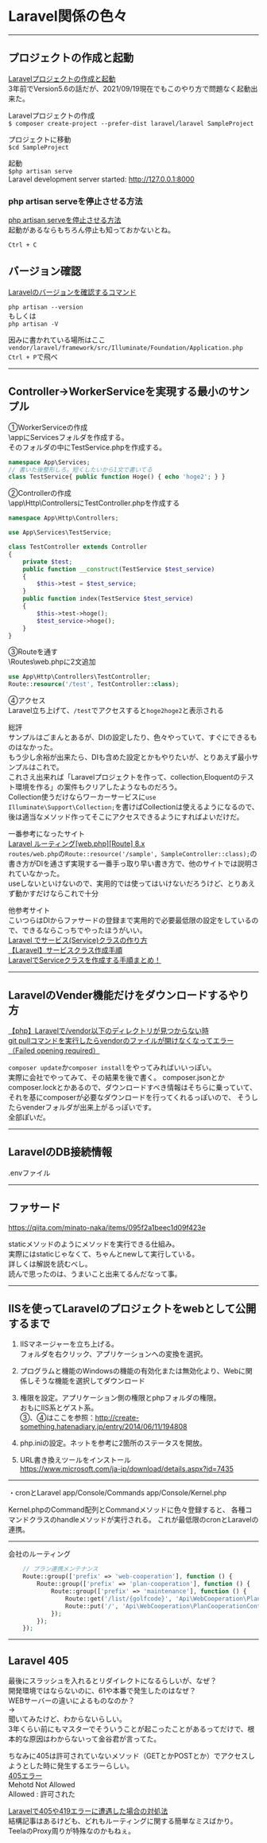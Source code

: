 # Laravel関係の色々

---

## プロジェクトの作成と起動

[Laravelプロジェクトの作成と起動](https://qiita.com/rokumura7/items/ae9b89a6244d4b392bf9)  
3年前でVersion5.6の話だが、2021/09/19現在でもこのやり方で問題なく起動出来た。  

Laravelプロジェクトの作成  
`$ composer create-project --prefer-dist laravel/laravel SampleProject`  

プロジェクトに移動  
`$cd SampleProject`  

起動  
`$php artisan serve`  
Laravel development server started: <http://127.0.0.1:8000>

### php artisan serveを停止させる方法

[php artisan serveを停止させる方法](https://qiita.com/janet_parker/items/9bac1173b33175cc54df)  
起動があるならもちろん停止も知っておかないとね。  

`Ctrl + C`  

## バージョン確認

[Laravelのバージョンを確認するコマンド](https://qiita.com/shosho/items/a7ea8198f8923b08e1dd)  

`php artisan --version`  
もしくは  
`php artisan -V`  

因みに書かれている場所はここ  
`vendor/laravel/framework/src/Illuminate/Foundation/Application.php`  
`Ctrl + P`で飛べ  

---

## Controller→WorkerServiceを実現する最小のサンプル

①WorkerServiceの作成  
\appにServicesフォルダを作成する。  
そのフォルダの中にTestService.phpを作成する。  

``` php : TestService.php
namespace App\Services;
// 書いた後整形しろ。短くしたいから1文で書いてる
class TestService{ public function Hoge() { echo 'hoge2'; } }
```

②Controllerの作成  
\app\Http\ControllersにTestController.phpを作成する  

``` php : TestController.php
namespace App\Http\Controllers;

use App\Services\TestService;

class TestController extends Controller
{
    private $test;
    public function __construct(TestService $test_service)
    {
        $this->test = $test_service;
    }
    public function index(TestService $test_service)
    {
        $this->test->hoge();
        $test_service->hoge();
    }
}
```

③Routeを通す  
\Routes\web.phpに2文追加  

``` php : web.php
use App\Http\Controllers\TestController;
Route::resource('/test', TestController::class);
```

④アクセス  
Laravel立ち上げて、`/test`でアクセスすると`hoge2hoge2`と表示される  

総評  
サンプルはごまんとあるが、DIの設定したり、色々やっていて、すぐにできるものはなかった。  
もう少し余裕が出来たら、DIも含めた設定とかもやりたいが、とりあえず最小サンプルはこれで。  
これさえ出来れば「Laravelプロジェクトを作って、collection,Eloquentのテスト環境を作る」の案件もクリアしたようなものだろう。  
Collection使うだけならワーカーサービスに`use Illuminate\Support\Collection;`を書けばCollectionは使えるようになるので、後は適当なメソッド作ってそこにアクセスできるようにすればよいだけだ。  

一番参考になったサイト  
[Laravel ルーティング[web.php][Route] 8.x](https://noumenon-th.net/programming/2019/09/25/route/)  
`routes/web.php`の`Route::resource('/sample', SampleController::class);`の書き方がDIを通さず実現する一番手っ取り早い書き方で、他のサイトでは説明されていなかった。  
useしないといけないので、実用的では使ってはいけないだろうけど、とりあえず動かすだけならこれで十分  

他参考サイト  
こいつらはDIからファサードの登録まで実用的で必要最低限の設定をしているので、できるならこっちでやったほうがいい。  
[Laravel でサービス(Service)クラスの作り方](https://qiita.com/ntm718/items/14751e6d52b4bebde810)  
[【Laravel】サービスクラス作成手順](https://daiki-sekiguchi.com/2018/08/31/laravel-how-to-make-service-class/)  
[LaravelでServiceクラスを作成する手順まとめ！](https://himakuro.com/laravel-service-class-guide)  

---

## LaravelのVender機能だけをダウンロードするやり方

[【php】Laravelで/vendor以下のディレクトリが見つからない時](https://mokabuu.com/it/php/%E3%80%90php%E3%80%91laravel%E3%81%A7-vendor%E4%BB%A5%E4%B8%8B%E3%81%AE%E3%83%87%E3%82%A3%E3%83%AC%E3%82%AF%E3%83%88%E3%83%AA%E3%81%8C%E8%A6%8B%E3%81%A4%E3%81%8B%E3%82%89%E3%81%AA%E3%81%84%E6%99%82)  
[git pullコマンドを実行したらvendorのファイルが開けなくなってエラー（Failed opening required）](https://laraweb.net/practice/7129/)  

`composer update`か`composer install`をやってみればいいっぽい。  
実際に会社でやってみて、その結果を後で書く。
composer.jsonとかcomposer.lockとかあるので、ダウンロードすべき情報はそちらに乗っていて、それを基にcomposerが必要なダウンロードを行ってくれるっぽいので、
そうしたらvenderフォルダが出来上がるっぽいです。  
全部ぽいだ。  

---

## LaravelのDB接続情報

.envファイル

---

## ファサード

<https://qiita.com/minato-naka/items/095f2a1beec1d09f423e>  

staticメソッドのようにメソッドを実行できる仕組み。  
実際にはstaticじゃなくて、ちゃんとnewして実行している。  
詳しくは解説を読むべし。  
読んで思ったのは、うまいこと出来てるんだなって事。  

---

## IISを使ってLaravelのプロジェクトをwebとして公開するまで

1. IISマネージャーを立ち上げる。  
   フォルダを右クリック、アプリケーションへの変換を選択。  

2. プログラムと機能のWindowsの機能の有効化または無効化より、Webに関係しそうな機能を選択してダウンロード  

3. 権限を設定。アプリケーション側の権限とphpフォルダの権限。  
   おもにIIS系とゲスト系。  
   ③、④はここを参照：<http://create-something.hatenadiary.jp/entry/2014/06/11/194808>  

4. php.iniの設定。ネットを参考に2箇所のステータスを開放。  

5. URL書き換えツールをインストール  
   <https://www.microsoft.com/ja-jp/download/details.aspx?id=7435>  

---

・cronとLaravel
app/Console/Commands
app/Console/Kernel.php

Kernel.phpのCommand配列とCommandメソッドに色々登録すると、
各種コマンドクラスのhandleメソッドが実行される。
これが最低限のcronとLaravelの連携。

---

会社のルーティング

``` PHP
    // プラン連携メンテナンス
    Route::group(['prefix' => 'web-cooperation'], function () {
        Route::group(['prefix' => 'plan-cooperation'], function () {
            Route::group(['prefix' => 'maintenance'], function () {
                Route::get('/list/{golfcode}', 'Api\WebCooperation\PlanCooperationController@getMaintenanceList');
                Route::put('/', 'Api\WebCooperation\PlanCooperationController@maintenancePlan');
            });
        });
    });
```

---

## Laravel 405

最後にスラッシュを入れるとリダイレクトになるらしいが、なぜ？  
開発環境ではならないのに、61や本番で発生したのはなぜ？  
WEBサーバーの違いによるものなのか？  
→  
聞いてみたけど、わからないらしい。  
3年くらい前にもマスターでそういうことが起こったことがあるってだけで、根本的な原因はわからないって金谷君が言ってた。  

ちなみに405は許可されていないメソッド（GETとかPOSTとか）でアクセスしようとした時に発生するエラーらしい。  
[405エラー](https://wa3.i-3-i.info/word15669.html)  
Mehotd Not Allowed  
Allowed : 許可された  

[Laravelで405や419エラーに遭遇した場合の対処法](https://qiita.com/aminevsky/items/04cdf17686e28c9847c4)  
結構記事はあるけども、どれもルーティングに関する簡単なミスばかり。  
TeelaのProxy周りが特殊なのかもねぇ。  
